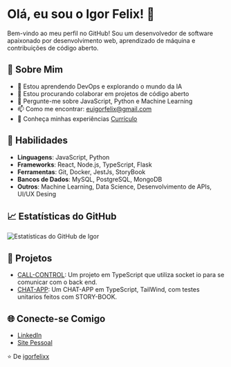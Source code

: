 # Olá, eu sou o Igor Felix! 👋

Bem-vindo ao meu perfil no GitHub! Sou um desenvolvedor de software apaixonado por desenvolvimento web, aprendizado de máquina e contribuições de código aberto.

## 🌟 Sobre Mim

- 🌱 Estou aprendendo DevOps e explorando o mundo da IA
- 👯 Estou procurando colaborar em projetos de código aberto
- 💬 Pergunte-me sobre JavaScript, Python e Machine Learning
- 📫 Como me encontrar: [euigorfelix@gmail.com](mailto:euigorfelix@gmail.com)
- 📄 Conheça minhas experiências [Currículo](https://www.linkedin.com/in/igor-felix-195096257)

## 🚀 Habilidades

- **Linguagens**: JavaScript, Python
- **Frameworks**: React, Node.js, TypeScript, Flask
- **Ferramentas**: Git, Docker, JestJs, StoryBook
- **Bancos de Dados**: MySQL, PostgreSQL, MongoDB
- **Outros**: Machine Learning, Data Science, Desenvolvimento de APIs, UI/UX Desing

## 📈 Estatísticas do GitHub

![Estatísticas do GitHub de Igor](https://github-readme-stats.vercel.app/api?username=igorfelixx&show_icons=true&theme=radical)

## 💼 Projetos

- [CALL-CONTROL](https://github.com/igorfelixx/front-end): Um projeto em TypeScript que utiliza socket io para se comunicar com o back end.
- [CHAT-APP](https://github.com/igorfelixx/chat-app): Um CHAT-APP em TypeScript, TailWind, com testes unitarios feitos com STORY-BOOK.

## 🌐 Conecte-se Comigo

- [LinkedIn](https://www.linkedin.com/in/igor-felix-195096257)
- [Site Pessoal](Working...)

⭐️ De [igorfelixx](https://github.com/igorfelixx)

